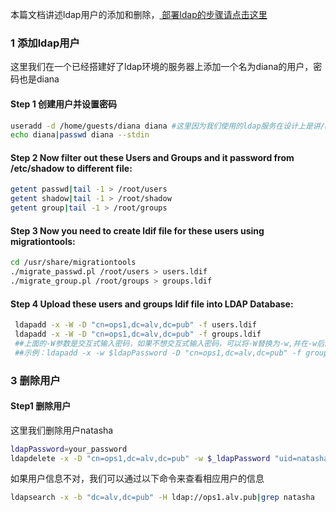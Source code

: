 

本篇文档讲述ldap用户的添加和删除，<a href=https://github.com/AlvinWanCN/TechnologyCenter/blob/master/linux/docs/ldap/ldapDeploy.md> 部署ldap的步骤请点击这里 </a>

### 1 添加ldap用户
这里我们在一个已经搭建好了ldap环境的服务器上添加一个名为diana的用户，密码也是diana

#### Step 1 创建用户并设置密码
```bash
useradd -d /home/guests/diana diana #这里因为我们使用的ldap服务在设计上是讲/home/guests/目录作为ldap用户的上级目录，所以diana的目录为 /home/guests/diana
echo diana|passwd diana --stdin
```

#### Step 2 Now filter out these Users and Groups and it password from /etc/shadow to different file:
 ```bash
getent passwd|tail -1 > /root/users
getent shadow|tail -1 > /root/shadow
getent group|tail -1 > /root/groups
```
#### Step 3 Now you need to create ldif file for these users using migrationtools:

```bash
cd /usr/share/migrationtools
./migrate_passwd.pl /root/users > users.ldif
./migrate_group.pl /root/groups > groups.ldif
```


#### Step 4 Upload these users and groups ldif file into LDAP Database:
```bash
 ldapadd -x -W -D "cn=ops1,dc=alv,dc=pub" -f users.ldif
 ldapadd -x -W -D "cn=ops1,dc=alv,dc=pub" -f groups.ldif 
 ##上面的-W参数是交互式输入密码，如果不想交互式输入密码，可以将-W替换为-w,并在-w后面添加ldap管理员密码。
 ##示例：ldapadd -x -w $ldapPassword -D "cn=ops1,dc=alv,dc=pub" -f groups.ldif 
 ```

### 3 删除用户

#### Step1 删除用户
这里我们删除用户natasha
```bash
ldapPassword=your_password
ldapdelete -x -D "cn=ops1,dc=alv,dc=pub" -w $_ldapPassword "uid=natasha,ou=People,dc=alv,dc=pub"
```
如果用户信息不对，我们可以通过以下命令来查看相应用户的信息
```bash
ldapsearch -x -b "dc=alv,dc=pub" -H ldap://ops1.alv.pub|grep natasha
```
